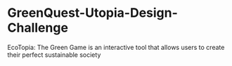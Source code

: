 # GreenQuest-Utopia-Design-Challenge
EcoTopia: The Green Game is an interactive tool that allows users to create their perfect sustainable society 
